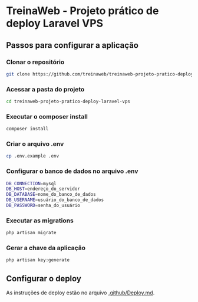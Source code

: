 # TreinaWeb - Projeto prático de deploy Laravel VPS

## Passos para configurar a aplicação

### Clonar o repositório

```bash
git clone https://github.com/treinaweb/treinaweb-projeto-pratico-deploy-laravel-vps.git
```

### Acessar a pasta do projeto

```bash
cd treinaweb-projeto-pratico-deploy-laravel-vps
```

### Executar o composer install

```bash
composer install
```

### Criar o arquivo .env

```bash
cp .env.example .env
```

### Configurar o banco de dados no arquivo .env

```bash
DB_CONNECTION=mysql
DB_HOST=endereço_do_servidor
DB_DATABASE=nome_do_banco_de_dados
DB_USERNAME=usuário_do_banco_de_dados
DB_PASSWORD=senha_do_usuário
```

### Executar as migrations

```bash
php artisan migrate
```

### Gerar a chave da aplicação

```bash
php artisan key:generate
```

## Configurar o deploy

As instruções de deploy estão no arquivo [.github/Deploy.md](.github/Deploy.md).